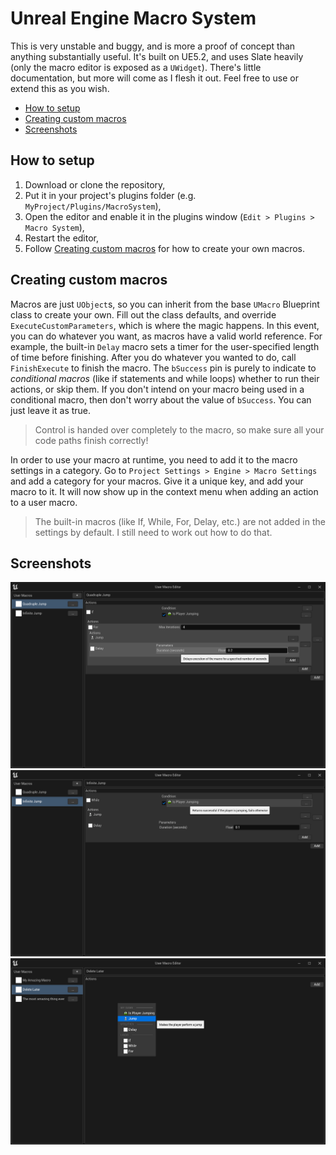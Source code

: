 # Unreal Engine Macro System

This is very unstable and buggy, and is more a proof of concept than anything substantially useful.
It's built on UE5.2, and uses Slate heavily (only the macro editor is exposed as a `UWidget`).
There's little documentation, but more will come as I flesh it out. Feel free to use or extend this as you wish.

- [How to setup](#how-to-setup)
- [Creating custom macros](#creating-custom-macros)
- [Screenshots](#screenshots)

## How to setup

1. Download or clone the repository,
2. Put it in your project's plugins folder (e.g. `MyProject/Plugins/MacroSystem`),
3. Open the editor and enable it in the plugins window (`Edit > Plugins > Macro System`),
4. Restart the editor,
5. Follow [Creating custom macros](#creating-custom-macros) for how to create your own macros.

## Creating custom macros

Macros are just `UObject`s, so you can inherit from the base `UMacro` Blueprint class to create your own.
Fill out the class defaults, and override `ExecuteCustomParameters`, which is where the magic happens.
In this event, you can do whatever you want, as macros have a valid world reference. For example,
the built-in `Delay` macro sets a timer for the user-specified length of time before finishing.
After you do whatever you wanted to do, call `FinishExecute` to finish the macro.
The `bSuccess` pin is purely to indicate to *conditional macros* (like if statements and while loops)
whether to run their actions, or skip them. If you don't intend on your macro being used in a conditional macro,
then don't worry about the value of `bSuccess`. You can just leave it as true.

>Control is handed over completely to the macro, so make sure all your code paths finish correctly!

In order to use your macro at runtime, you need to add it to the macro settings in a category. Go to
`Project Settings > Engine > Macro Settings` and add a category for your macros. Give it a unique key,
and add your macro to it. It will now show up in the context menu when adding an action to a user macro.

>The built-in macros (like If, While, For, Delay, etc.) are not added in the settings by default.
>I still need to work out how to do that.

## Screenshots

![Screenshot1](Screenshot1.png)
![Screenshot2](Screenshot2.png)
![Screenshot3](Screenshot3.png)

